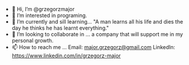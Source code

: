 - 👋 Hi, I’m @grzegorzmajor
- 👀 I’m interested in programing.
- 🌱 I’m currently and sill learning... "A man learns all his life and dies the day he thinks he has learnt everything."
- 💞️ I’m looking to collaborate in ... a company that will support me in my personal growth.
- 📫 How to reach me ... Email: major.grzegorz@gmail.com LinkedIn: https://www.linkedin.com/in/grzegorz-major
